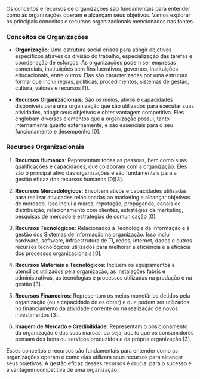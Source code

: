 Os conceitos e recursos de organizações são fundamentais para entender como as organizações operam e alcançam seus objetivos. Vamos explorar os principais conceitos e recursos organizacionais mencionados nas fontes.

### Conceitos de Organizações

- **Organização**: Uma estrutura social criada para atingir objetivos específicos através da divisão do trabalho, especialização das tarefas e coordenação de esforços. As organizações podem ser empresas comerciais, instituições sem fins lucrativos, governos, instituições educacionais, entre outros. Elas são caracterizadas por uma estrutura formal que inclui regras, políticas, procedimentos, sistemas de gestão, cultura, valores e recursos [1].

- **Recursos Organizacionais**: São os meios, ativos e capacidades disponíveis para uma organização que são utilizados para executar suas atividades, atingir seus objetivos e obter vantagem competitiva. Eles englobam diversos elementos que a organização possui, tanto internamente quanto externamente, e são essenciais para o seu funcionamento e desempenho [0].

### Recursos Organizacionais

1. **Recursos Humanos**: Representam todas as pessoas, bem como suas qualificações e capacidades, que colaboram com a organização. Eles são o principal ativo das organizações e são fundamentais para a gestão eficaz dos recursos humanos [0][3].

2. **Recursos Mercadológicos**: Envolvem ativos e capacidades utilizadas para realizar atividades relacionadas ao marketing e alcançar objetivos de mercado. Isso inclui a marca, reputação, propaganda, canais de distribuição, relacionamento com clientes, estratégias de marketing, pesquisas de mercado e estratégias de comunicação [0].

3. **Recursos Tecnológicos**: Relacionados à Tecnologia da Informação e à gestão dos Sistemas de Informação na organização. Isso inclui hardware, software, infraestrutura de TI, redes, internet, dados e outros recursos tecnológicos utilizados para melhorar a eficiência e a eficácia dos processos organizacionais [0].

4. **Recursos Materiais e Tecnológicos**: Incluem os equipamentos e utensílios utilizados pela organização, as instalações fabris e administrativas, as tecnologias e processos utilizadas na produção e na gestão [3].

5. **Recursos Financeiros**: Representam os meios monetários detidos pela organização (ou a capacidade de os obter) e que podem ser utilizados no financiamento da atividade corrente ou na realização de novos investimentos [3].

6. **Imagem de Mercado e Credibilidade**: Representam o posicionamento da organização e das suas marcas, ou seja, aquilo que os consumidores pensam dos bens ou serviços produzidos e da própria organização [3].

Esses conceitos e recursos são fundamentais para entender como as organizações operam e como elas utilizam seus recursos para alcançar seus objetivos. A gestão eficaz desses recursos é crucial para o sucesso e a vantagem competitiva de uma organização.